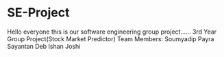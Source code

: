 # SE-Project
Hello everyone this is our software engineering group project......
3rd Year Group Project(Stock Market Predictor)
Team Members:
Soumyadip Payra
Sayantan Deb
Ishan Joshi

